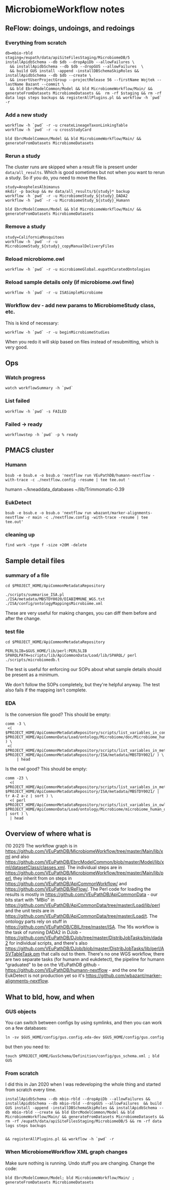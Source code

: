 # MicrobiomeWorkflow notes

## ReFlow: doings, undoings, and redoings

### Everything from scratch
```
db=mbio-rbld
staging=/eupath/data/apiSiteFilesStaging/MicrobiomeDB/5
installApidbSchema --db $db --dropApiDb --allowFailures \
  && installApidbSchema --db $db --dropGUS --allowFailures  \
  && build GUS install -append -installDBSchemaSkipRoles && installApidbSchema --db $db --create \
  && insertUserProjectGroup --projectRelease 56 --firstName Wojtek --lastName Bazant --commit \
  && bld EbrcModelCommon/Model && bld MicrobiomeWorkflow/Main/ && generateFromDatasets MicrobiomeDatasets &&  rm -rf $staging && rm -rf data logs steps backups && registerAllPlugins.pl && workflow -h `pwd` -r
```

### Add a new study
```
workflow -h `pwd` -r -u createLineageTaxonLinkingTable
workflow -h `pwd` -r -u crossStudyCard

bld EbrcModelCommon/Model && bld MicrobiomeWorkflow/Main/ && generateFromDatasets MicrobiomeDatasets
```

### Rerun a study
The cluster runs are skipped when a result  file is present under `data/all_results`. Which is good sometimes but not when you want to rerun a study.
So if you do, you need to move the files.
```
study=AnophelesAlbimanus
mkdir -p backup && mv data/all_results/${study}* backup
workflow -h `pwd` -r -u MicrobiomeStudy_${study}_DADA2
workflow -h `pwd` -r -u MicrobiomeStudy_${study}_Humann

bld EbrcModelCommon/Model && bld MicrobiomeWorkflow/Main/ && generateFromDatasets MicrobiomeDatasets
```

### Remove a study

```
study=CaliforniaMosquitoes
workflow -h `pwd` -r -u MicrobiomeStudy_${study}_copyManualDeliveryFiles
```

### Reload microbiome.owl
```
workflow -h `pwd` -r -u microbiomeGlobal.eupathCuratedOntologies
```

### Reload sample details only (if microbiome.owl fine)
```
workflow -h `pwd` -r -u ISASimpleMicrobiome
```

### Workflow dev - add new params to MicrobiomeStudy class, etc.
This is kind of necessary:
```
workflow -h `pwd` -r -u beginMicrobiomeStudies
```
When you redo it will skip based on files instead of resubmitting, which is very good.

## Ops
### Watch progress
```
watch workflowSummary -h `pwd`
```
### List failed
```
workflow -h `pwd` -s FAILED
```

### Failed -> ready
```
workflowstep -h `pwd` -p % ready
```
## PMACS cluster
### Humann
```
bsub -e bsub.e -o bsub.o 'nextflow run VEuPathDB/humann-nextflow -with-trace -c ./nextflow.config -resume | tee tee.out '
```



humann
~/kneaddata_databases
~/lib/Trimmomatic-0.39

### EukDetect
```
bsub -e bsub.e -o bsub.o 'nextflow run wbazant/marker-alignments-nextflow -r main -c ./nextflow.config -with-trace -resume | tee tee.out'
```

### cleaning up
```
find work -type f -size +20M -delete
```
## Sample detail files

### summary of a file
```
cd $PROJECT_HOME/ApiCommonMetadataRepository

./scripts/summarise_ISA.pl ./ISA/metadata/MBSTDY0020/DIABIMMUNE_WGS.txt ./ISA/config/ontologyMappingsMicrobiome.xml 
```
These are very useful for making changes, you can diff them before and after the change.

### test file
```
cd $PROJECT_HOME/ApiCommonMetadataRepository

PERL5LIB=$GUS_HOME/lib/perl:PERL5LIB SPARQLPATH=scripts/lib/ApiCommonData/Load/lib/SPARQL/ perl ./scripts/microbiomedb.t
```
The test is useful for enforcing our SOPs about what sample details should be present as a minimum.

We don't follow the SOPs completely, but they're helpful anyway. The test also fails if the mapping isn't complete.

### EDA

Is the conversion file good? This should be empty:
```
comm -3 \
 <( $PROJECT_HOME/ApiCommonMetadataRepository/scripts/list_variables_in_conversion_file.sh $PROJECT_HOME/ApiCommonData/Load/ontology/Microbiome/doc/Microbiome_human_only_conversion.csv ) \
 <( $PROJECT_HOME/ApiCommonMetadataRepository/scripts/list_variables_in_metadata_dir.sh  $PROJECT_HOME/ApiCommonMetadataRepository/ISA/metadata/MBSTDY0021/ ) \
     | head
```

Is the owl good? This should be empty:
```
comm -23 \
  <( $PROJECT_HOME/ApiCommonMetadataRepository/scripts/list_variables_in_metadata_dir.sh  $PROJECT_HOME/ApiCommonMetadataRepository/ISA/metadata/MBSTDY0021/ | tr A-Z a-z | sort ) \
  <( perl $PROJECT_HOME/ApiCommonMetadataRepository/scripts/list_variables_in_owl.pl $PROJECT_HOME/ApiCommonData/Load/ontology/Microbiome/microbiome_human_only.owl | sort ) \
  | head
```

## Overview of where what is
(10 2021)
The workflow graph is in https://github.com/VEuPathDB/MicrobiomeWorkflow/tree/master/Main/lib/xml and also https://github.com/VEuPathDB/EbrcModelCommon/blob/master/Model/lib/xml/datasetClass/classes.xml.
The individual steps are in https://github.com/VEuPathDB/MicrobiomeWorkflow/tree/master/Main/lib/perl, they inherit from on steps in https://github.com/VEuPathDB/ApiCommonWorkflow/ and https://github.com/VEuPathDB/ReFlow/.
The Perl code for loading the results is mostly in https://github.com/VEuPathDB/ApiCommonData - our bits start with "MBio" in https://github.com/VEuPathDB/ApiCommonData/tree/master/Load/lib/perl and the unit tests are in https://github.com/VEuPathDB/ApiCommonData/tree/master/Load/t. The ontology parts rely on stuff in https://github.com/VEuPathDB/CBIL/tree/master/ISA.
The 16s workflow is the task of running DADA2 in DJob - https://github.com/VEuPathDB/DJob/tree/master/DistribJobTasks/bin/dada2 for individual scripts, and there's also https://github.com/VEuPathDB/DJob/blob/master/DistribJobTasks/lib/perl/ASVTableTask.pm that calls out to them.
There's no one WGS workflow, there are two separate tasks (for humann and eukdetect), the pipeline for humann "graduated" to be on the VEuPathDB github - https://github.com/VEuPathDB/humann-nextflow - and the one for EukDetect is not production yet so it's https://github.com/wbazant/marker-alignments-nextflow.

## What to bld, how, and when

### GUS objects
You can switch between configs by using symlinks, and then you can work on a few databases:
```
ln -sv $GUS_HOME/config/gus.config.eda-dev $GUS_HOME/config/gus.config
```
but then you need to:
```
touch $PROJECT_HOME/GusSchema/Definition/config/gus_schema.xml ; bld GUS
```

### From scratch
I did this in Jan 2020 when I was redeveloping the whole thing and started from scratch every time.

```
installApidbSchema --db mbio-rbld --dropApiDb --allowFailures && installApidbSchema --db mbio-rbld --dropGUS --allowFailures  && build GUS install -append -installDBSchemaSkipRoles && installApidbSchema --db mbio-rbld --create && bld EbrcModelCommon/Model && bld MicrobiomeWorkflow/Main/ && generateFromDatasets MicrobiomeDatasets &&  rm -rf /eupath/data/apiSiteFilesStaging/MicrobiomeDB/5 && rm -rf data logs steps backups 


&& registerAllPlugins.pl && workflow -h `pwd` -r
```

### When MicrobiomeWorkflow XML graph changes
Make sure nothing is running. Undo stuff you are changing. Change the code:
```
bld EbrcModelCommon/Model; bld MicrobiomeWorkflow/Main/ ; generateFromDatasets MicrobiomeDatasets
```
